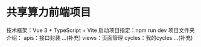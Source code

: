 # 共享算力前端项目
技术框架：Vue 3 + TypeScript + Vite
启动项目指定：npm run dev
项目文件夹介绍：
   apis：接口封装
   ...(补充)
   views：页面管理
      cycles：我的cycles
      ...(补充)

